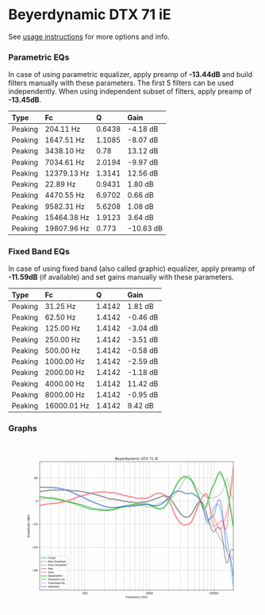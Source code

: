# Beyerdynamic DTX 71 iE
See [usage instructions](https://github.com/jaakkopasanen/AutoEq#usage) for more options and info.

### Parametric EQs
In case of using parametric equalizer, apply preamp of **-13.44dB** and build filters manually
with these parameters. The first 5 filters can be used independently.
When using independent subset of filters, apply preamp of **-13.45dB**.

| Type    | Fc          |      Q | Gain      |
|:--------|:------------|:-------|:----------|
| Peaking | 204.11 Hz   | 0.6438 | -4.18 dB  |
| Peaking | 1647.51 Hz  | 1.1085 | -8.07 dB  |
| Peaking | 3438.10 Hz  | 0.78   | 13.12 dB  |
| Peaking | 7034.61 Hz  | 2.0194 | -9.97 dB  |
| Peaking | 12379.13 Hz | 1.3141 | 12.56 dB  |
| Peaking | 22.89 Hz    | 0.9431 | 1.80 dB   |
| Peaking | 4470.55 Hz  | 6.9702 | 0.66 dB   |
| Peaking | 9582.31 Hz  | 5.6208 | 1.08 dB   |
| Peaking | 15464.38 Hz | 1.9123 | 3.64 dB   |
| Peaking | 19807.96 Hz | 0.773  | -10.63 dB |

### Fixed Band EQs
In case of using fixed band (also called graphic) equalizer, apply preamp of **-11.59dB**
(if available) and set gains manually with these parameters.

| Type    | Fc          |      Q | Gain     |
|:--------|:------------|:-------|:---------|
| Peaking | 31.25 Hz    | 1.4142 | 1.81 dB  |
| Peaking | 62.50 Hz    | 1.4142 | -0.46 dB |
| Peaking | 125.00 Hz   | 1.4142 | -3.04 dB |
| Peaking | 250.00 Hz   | 1.4142 | -3.51 dB |
| Peaking | 500.00 Hz   | 1.4142 | -0.58 dB |
| Peaking | 1000.00 Hz  | 1.4142 | -2.59 dB |
| Peaking | 2000.00 Hz  | 1.4142 | -1.18 dB |
| Peaking | 4000.00 Hz  | 1.4142 | 11.42 dB |
| Peaking | 8000.00 Hz  | 1.4142 | -0.95 dB |
| Peaking | 16000.01 Hz | 1.4142 | 9.42 dB  |

### Graphs
![](./Beyerdynamic%20DTX%2071%20iE.png)